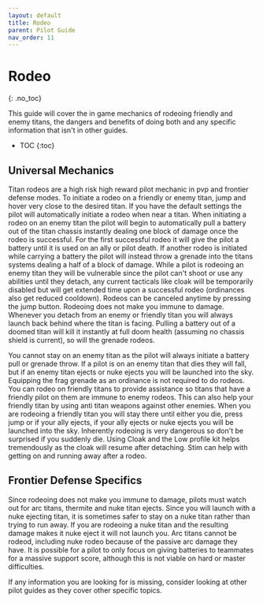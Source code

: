 ```yaml
---
layout: default
title: Rodeo
parent: Pilot Guide
nav_order: 11
---
```


# Rodeo
{: .no_toc}

This guide will cover the in game mechanics of rodeoing friendly and enemy titans, the dangers and benefits of doing both and any specific information that isn't in other guides.

- TOC
{:toc}

## Universal Mechanics

Titan rodeos are a high risk high reward pilot mechanic in pvp and frontier defense modes. To initiate a rodeo on a friendly or enemy titan, jump and hover very close to the desired titan. If you have the default settings the pilot will automatically initiate a rodeo when near a titan. When initiating a rodeo on an enemy titan the pilot will begin to automatically pull a battery out of the titan chassis instantly dealing one block of damage once the rodeo is successful. For the first successful rodeo it will give the pilot a battery until it is used on an ally or pilot death. If another rodeo is initiated while carrying a battery the pilot will instead throw a grenade into the titans systems dealing a half of a block of damage. While a pilot is rodeoing an enemy titan they will be vulnerable since the pilot can't shoot or use any abilities until they detach, any current tacticals like cloak will be temporarily disabled but will get extended time upon a successful rodeo (ordinances also get reduced cooldown). Rodeos can be canceled anytime by pressing the jump button. Rodeoing does not make you immune to damage. Whenever you detach from an enemy or friendly titan you will always launch back behind where the titan is facing. Pulling a battery out of a doomed titan will kill it instantly at full doom health (assuming no chassis shield is current), so will the grenade rodeos.

You cannot stay on an enemy titan as the pilot will always initiate a battery pull or grenade throw. If a pilot is on an enemy titan that dies they will fall, but if an enemy titan ejects or nuke ejects you will be launched into the sky. Equipping the frag grenade as an ordinance is not required to do rodeos. You can rodeo on friendly titans to provide assistance so titans that have a friendly pilot on them are immune to enemy rodeos. This can also help your friendly titan by using anti titan weapons against other enemies. When you are rodeoing a friendly titan you will stay there until either you die, press jump or if your ally ejects, if your ally ejects or nuke ejects you will be launched into the sky. Inherently rodeoing is very dangerous so don't be surprised if you suddenly die. Using Cloak and the Low profile kit helps tremendously as the cloak will resume after detaching. Stim can help with getting on and running away after a rodeo.

## Frontier Defense Specifics

Since rodeoing does not make you immune to damage, pilots must watch out for arc titans, thermite and nuke titan ejects. Since you will launch with a nuke ejecting titan, it is sometimes safer to stay on a nuke titan rather than trying to run away. If you are rodeoing a nuke titan and the resulting damage makes it nuke eject it will not launch you. Arc titans cannot be rodeod, including nuke rodeo because of the passive arc damage they have. It is possible for a pilot to only focus on giving batteries to teammates for a massive support score, although this is not viable on hard or master difficulties.

If any information you are looking for is missing, consider looking at other pilot guides as they cover other specific topics.
